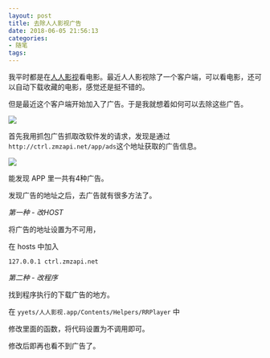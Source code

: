 ```yaml
---
layout: post
title: 去除人人影视广告
date: 2018-06-05 21:56:13
categories: 
- 随笔
tags: 
---
```


我平时都是在[人人影视](http://www.zimuzu.tv/)看电影。最近人人影视除了一个客户端，可以看电影，还可以自动下载收藏的电影，感觉还是挺不错的。

但是最近这个客户端开始加入了广告。于是我就想着如何可以去除这些广告。

![](https://ws4.sinaimg.cn/large/006tKfTcgy1fs0njfjdfsj30zk0kmqt6.jpg)

首先我用抓包广告抓取改软件发的请求，发现是通过`http://ctrl.zmzapi.net/app/ads`这个地址获取的广告信息。

![](https://ws2.sinaimg.cn/large/006tKfTcgy1fs0nm4lam5j30cr0d73zo.jpg)

能发现 APP 里一共有4种广告。

发现广告的地址之后，去广告就有很多方法了。

*第一种 - 改HOST*

将广告的地址设置为不可用，

在 hosts 中加入 

```
127.0.0.1 ctrl.zmzapi.net
```

*第二种 - 改程序*

找到程序执行的下载广告的地方。

在 `yyets/人人影视.app/Contents/Helpers/RRPlayer` 中

修改里面的函数，将代码设置为不调用即可。

修改后即再也看不到广告了。